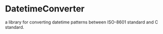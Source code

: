 # DatetimeConverter
a library for converting datetime patterns between ISO-8601 standard and C standard.

